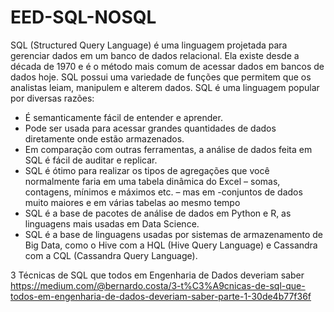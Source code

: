 # EED-SQL-NOSQL
SQL (Structured Query Language) é uma linguagem projetada para gerenciar dados em um banco de dados relacional. Ela existe desde a década de 1970 e é o método mais comum de acessar dados em bancos de dados hoje. SQL possui uma variedade de funções que permitem que os analistas leiam, manipulem e alterem dados. SQL é uma linguagem popular por diversas razões:

- É semanticamente fácil de entender e aprender.
- Pode ser usada para acessar grandes quantidades de dados diretamente onde estão armazenados.
- Em comparação com outras ferramentas, a análise de dados feita em SQL é fácil de auditar e replicar. 
- SQL é ótimo para realizar os tipos de agregações que você normalmente faria em uma tabela dinâmica do Excel – somas, contagens, mínimos e máximos etc. – mas em -conjuntos de dados muito maiores e em várias tabelas ao mesmo tempo
- SQL é a base de pacotes de análise de dados em Python e R, as linguagens mais usadas em Data Science.
- SQL é a base de linguagens usadas por sistemas de armazenamento de Big Data, como o Hive com a HQL (Hive Query Language) e Cassandra com a CQL (Cassandra Query Language).

3 Técnicas de SQL que todos em Engenharia de Dados deveriam saber
https://medium.com/@bernardo.costa/3-t%C3%A9cnicas-de-sql-que-todos-em-engenharia-de-dados-deveriam-saber-parte-1-30de4b77f36f
